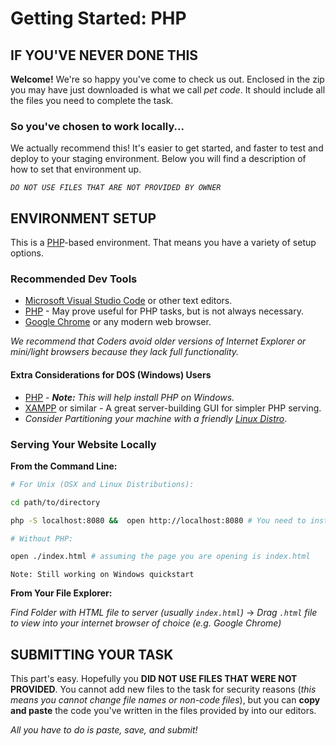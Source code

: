 # Getting Started: PHP

## IF YOU'VE NEVER DONE THIS

**Welcome!** We're so happy you've come to check us out. Enclosed in the zip you may have just downloaded is what we call *pet code*. It should include all the files you need to complete the task.

### So you've chosen to work locally...

We actually recommend this! It's easier to get started, and faster to test and deploy to your staging environment. Below you will find a description of how to set that environment up.

*`DO NOT USE FILES THAT ARE NOT PROVIDED BY OWNER`*

## ENVIRONMENT SETUP

This is a [PHP](https://www.w3schools.com/pHP/default.asp)-based environment. That means you have a variety of setup options.

### Recommended Dev Tools

* [Microsoft Visual Studio Code](https://code.visualstudio.com/download) or other text editors.
* [PHP](http://www.php.net/downloads.php) - May prove useful for PHP tasks, but is not always necessary.
* [Google Chrome](https://www.google.com/chrome/) or any modern web browser.

*We recommend that Coders avoid older versions of Internet Explorer or mini/light browsers because they lack full functionality.*

#### Extra Considerations for DOS (Windows) Users

* [PHP](http://www.w3programmers.com/run-php-in-php-built-in-web-server/) - ***Note:*** *This will help install PHP on Windows.*
* [XAMPP](https://www.apachefriends.org/index.html) or similar - A great server-building GUI for simpler PHP serving.
* *Consider Partitioning your machine with a friendly [Linux Distro](https://www.lifewire.com/ultimate-windows-8-1-ubuntu-dual-boot-guide-2200654)*.

### Serving Your Website Locally

**From the Command Line:**

```sh
# For Unix (OSX and Linux Distributions):

cd path/to/directory

php -S localhost:8080 &&  open http://localhost:8080 # You need to install PHP for this

# Without PHP:

open ./index.html # assuming the page you are opening is index.html
```

`Note: Still working on Windows quickstart`

**From Your File Explorer:**

*Find Folder with HTML file to server (usually `index.html`)* -> *Drag `.html` file to view into your internet browser of choice (e.g. Google Chrome)*

## SUBMITTING YOUR TASK

This part's easy. Hopefully you **DID NOT USE FILES THAT WERE NOT PROVIDED**. You cannot add new files to the task for security reasons (*this means you cannot change file names or non-code files*), but you can **copy and paste** the code you've written in the files provided by into our editors.

*All you have to do is paste, save, and submit!*